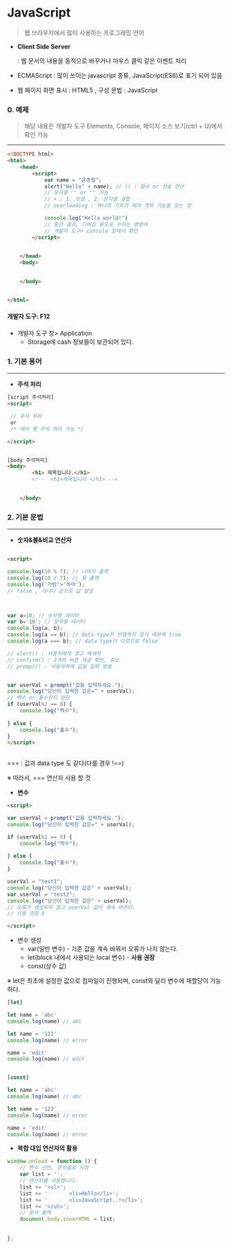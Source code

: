 # JavaScript

> 웹 브라우저에서 많이 사용하는 프로그래밍 언어



- **Client Side Server**

  : 웹 문서의 내용을 동적으로 바꾸거나 마우스 클릭 같은 이벤트 처리



- ECMAScript : 많이 쓰이는 javascript 종류, JavaScript(ES6)로 표기 되어 있음

- 웹 페이지 화면 표시 : HTML5 , 구성 문법 : JavaScript


### 0. 예제
> 해당 내용은 개발자 도구 Elements, Console, 페이지 소스 보기(ctrl + U)에서 확인 가능 
---

``` html
<!DOCTYPE html>
<html>
    <head>
        <script>
            var name = "윤종필";
            alert("Hello" + name); // () : 함수 or 산술 연산
            // 문자열 '' or "" 가능
            // + : 1. 덧셈 , 2. 문자열 결합
            // overloading : 하나의 기호가 여러 개의 기능을 갖는 것

            console.log("Hello world!")
            // 중간 결과, 디버깅 용도로 쓰이는 명령어
            // 개발자 도구> console 창에서 확인
        </script>

        
    </head>  
    <body>
    

    </body>


</html>
```

#### 개발자 도구: F12

- 개발자 도구 창> Application 
    - Storage에 cash 정보들이 보관되어 있다.


### 1. 기본 용어
---

- **주석 처리**
```html
[script 주석처리]
<script>

 // 주석 처리
 or
 /* 여러 행 주석 처리 가능 */

</script>    


[body 주석처리]
<body>
        <h1> 제목입니다.</h1>
        <!--  <h1>제목입니다 </h1> -->
    

    </body>
```    



### 2. 기본 문법
---


- **숫자&불&비교 연산자**

```html

<script>

console.log(10 % 7); // 나머지 출력
console.log(10 / 7); // 몫 출력
console.log('가방'>'하마');
// false , 가나다 순으로 값 설정



var a=10; // 숫자형 데이터
var b='10'; // 문자형 데이터
console.log(a, b);
console.log(a == b); // data type은 반영하지 않기 때문에 true
console.log(a === b); // data type이 다르므로 false

// alert() : 사용자에게 경고 메세지
// confirm() : 2개의 버튼 제공 확인, 취소
// prompt() : 사용자에게 값을 입력 받음


var userVal = prompt("값을 입력하세요.");
console.log("당신이 입력한 값은=" + userVal);
// 짝수 or 홀수인지 판단
if (userVal%2 == 0) {
    console.log("짝수");
    
} else {
    console.log("홀수");
}
</script>
       

```



=== : 값과 data type 도 같다(다를 경우 !==)

※ 따라서, === 연산자 사용 할 것



- **변수**

``` html
<script>

var userVal = prompt("값을 입력하세요.");
console.log("당신이 입력한 값은=" + userVal);

if (userVal%2 == 0) {
    console.log("짝수");
    
} else {
    console.log("홀수");
}

userVal = "test1";
console.log("당신이 입력한 값은" + userVal);
var userVal = "test2";
console.log("당신이 입력한 값은" + userVal);
// 오류가 생성되지 않고 userVal 값이 계속 바뀐다.
// 사용 권장 X

</script>
```

- 변수 생성
    - var(일반 변수) - 기존 값을 계속 바꿔서 오류가 나지 않는다. 
    - let(block 내에서 사용되는 local 변수) - **사용 권장**
    - const(상수 값)


※ let은 최초에 설정한 값으로 컴파일이 진행되며, const와 달리 변수에 재할당이 가능하다. 

``` javascript
[let]

let name = 'abc'
console.log(name) // abc

let name = '123'
console.log(name) // error

name = 'edit'
console.log(name) // edit


[const]

let name = 'abc'
console.log(name) // abc

let name = '123'
console.log(name) // error

name = 'edit'
console.log(name) // error
```


- **복합 대입 연산자의 활용**
```javascript
window.onload = function () {
    // 변수 선언, 문자열로 지정
    var list = '';
    // 연산자를 사용합니다.
    list += '<ul>';
    list += '       <li>Hello</li>';
    list += '       <li>JavaScript..!</li>';
    list += '</ul>';
    // 문서 출력
    document.body.innerHTML = list;
                  
            
};
```